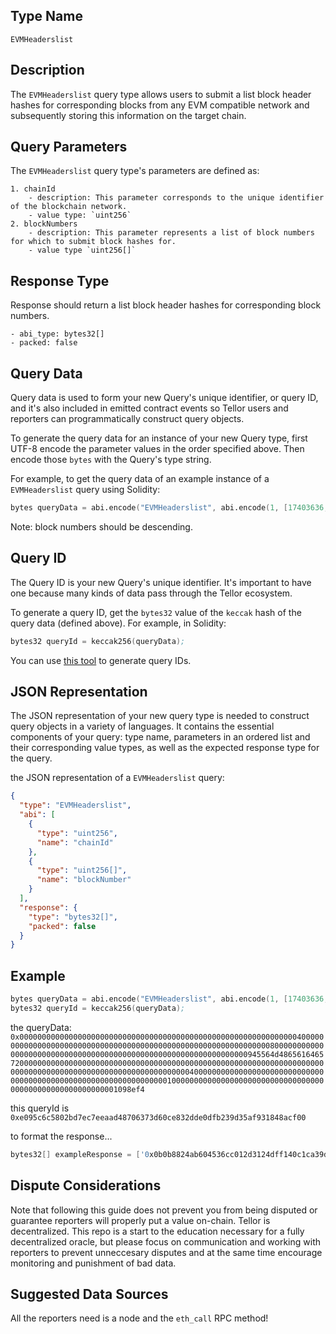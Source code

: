## Type Name

`EVMHeaderslist`

## Description

The `EVMHeaderslist` query type allows users to submit a list block header hashes for corresponding blocks from any EVM compatible network and subsequently storing this information on the target chain.

## Query Parameters

The `EVMHeaderslist` query type's parameters are defined as:

```
1. chainId
    - description: This parameter corresponds to the unique identifier of the blockchain network.
    - value type: `uint256`
2. blockNumbers
    - description: This parameter represents a list of block numbers for which to submit block hashes for.
    - value type `uint256[]`
```

## Response Type

Response should return a list block header hashes for corresponding block numbers.

```
- abi_type: bytes32[]
- packed: false
```

## Query Data

Query data is used to form your new Query's unique identifier, or query ID, and it's also included in emitted contract events so Tellor users and reporters can programmatically construct query objects.

To generate the query data for an instance of your new Query type, first UTF-8 encode the parameter values in the order
specified above. Then encode those `bytes` with the Query's type string.

For example, to get the query data of an example instance of a `EVMHeaderslist` query using Solidity:

```s
bytes queryData = abi.encode("EVMHeaderslist", abi.encode(1, [17403636, 17403635]));
```
Note: block numbers should be descending.

## Query ID

The Query ID is your new Query's unique identifier. It's important to have one because many kinds of data pass through
the Tellor ecosystem.

To generate a query ID, get the `bytes32` value of the `keccak` hash of the query data (defined above). For example, in
Solidity:

```s
bytes32 queryId = keccak256(queryData);
```

You can use [this tool](https://queryidbuilder.herokuapp.com/custom) to generate query IDs.

## JSON Representation

The JSON representation of your new query type is needed to construct query objects in a variety of languages. It
contains the essential components of your query: type name, parameters in an ordered list and their corresponding value
types, as well as the expected response type for the query.

the JSON representation of a `EVMHeaderslist` query:

```json
{
  "type": "EVMHeaderslist",
  "abi": [
    {
      "type": "uint256",
      "name": "chainId"
    },
    {
      "type": "uint256[]",
      "name": "blockNumber"
    }
  ],
  "response": {
    "type": "bytes32[]",
    "packed": false
  }
}
```

## Example

```s
bytes queryData = abi.encode("EVMHeaderslist", abi.encode(1, [17403636, 17403635]));
bytes32 queryId = keccak256(queryData);
```

the queryData:
`0x00000000000000000000000000000000000000000000000000000000000000400000000000000000000000000000000000000000000000000000000000000080000000000000000000000000000000000000000000000000000000000000000945564d4865616465720000000000000000000000000000000000000000000000000000000000000000000000000000000000000000000000000000000000004000000000000000000000000000000000000000000000000000000000000000010000000000000000000000000000000000000000000000000000000001098ef4`

this queryId is `0xe095c6c5802bd7ec7eeaad48706373d60ce832dde0dfb239d35af931848acf00`

to format the response...

```s
bytes32[] exampleResponse = ['0x0b0b8824ab604536cc012d3124dff140c1ca39d032dcaa827fff69db63f5ebe3', '0x090b8824ab604536cc012d3124dff140c1ca39d032dcaa827fff69db63f5ebe1']
```

## Dispute Considerations

Note that following this guide does not prevent you from being disputed or guarantee reporters will properly put a value
on-chain. Tellor is decentralized. This repo is a start to the education necessary for a fully decentralized oracle, but
please focus on communication and working with reporters to prevent unneccesary disputes and at the same time encourage
monitoring and punishment of bad data.

## Suggested Data Sources

All the reporters need is a node and the `eth_call` RPC method!
